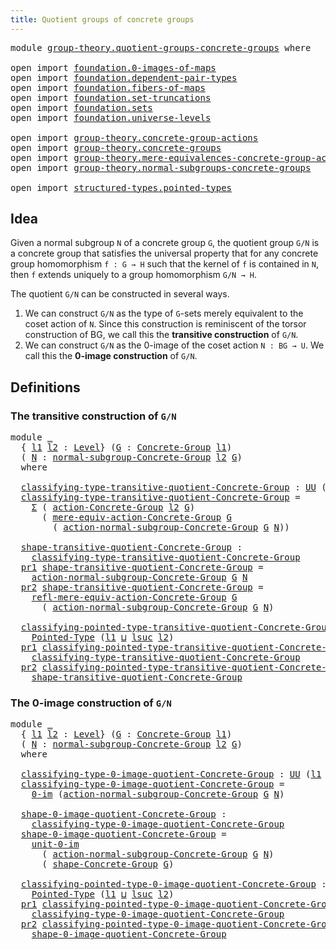 ```yaml
---
title: Quotient groups of concrete groups
---
```


<pre class="Agda"><a id="60" class="Keyword">module</a> <a id="67" href="group-theory.quotient-groups-concrete-groups.html" class="Module">group-theory.quotient-groups-concrete-groups</a> <a id="112" class="Keyword">where</a>

<a id="119" class="Keyword">open</a> <a id="124" class="Keyword">import</a> <a id="131" href="foundation.0-images-of-maps.html" class="Module">foundation.0-images-of-maps</a>
<a id="159" class="Keyword">open</a> <a id="164" class="Keyword">import</a> <a id="171" href="foundation.dependent-pair-types.html" class="Module">foundation.dependent-pair-types</a>
<a id="203" class="Keyword">open</a> <a id="208" class="Keyword">import</a> <a id="215" href="foundation.fibers-of-maps.html" class="Module">foundation.fibers-of-maps</a>
<a id="241" class="Keyword">open</a> <a id="246" class="Keyword">import</a> <a id="253" href="foundation.set-truncations.html" class="Module">foundation.set-truncations</a>
<a id="280" class="Keyword">open</a> <a id="285" class="Keyword">import</a> <a id="292" href="foundation.sets.html" class="Module">foundation.sets</a>
<a id="308" class="Keyword">open</a> <a id="313" class="Keyword">import</a> <a id="320" href="foundation.universe-levels.html" class="Module">foundation.universe-levels</a>

<a id="348" class="Keyword">open</a> <a id="353" class="Keyword">import</a> <a id="360" href="group-theory.concrete-group-actions.html" class="Module">group-theory.concrete-group-actions</a>
<a id="396" class="Keyword">open</a> <a id="401" class="Keyword">import</a> <a id="408" href="group-theory.concrete-groups.html" class="Module">group-theory.concrete-groups</a>
<a id="437" class="Keyword">open</a> <a id="442" class="Keyword">import</a> <a id="449" href="group-theory.mere-equivalences-concrete-group-actions.html" class="Module">group-theory.mere-equivalences-concrete-group-actions</a>
<a id="503" class="Keyword">open</a> <a id="508" class="Keyword">import</a> <a id="515" href="group-theory.normal-subgroups-concrete-groups.html" class="Module">group-theory.normal-subgroups-concrete-groups</a>

<a id="562" class="Keyword">open</a> <a id="567" class="Keyword">import</a> <a id="574" href="structured-types.pointed-types.html" class="Module">structured-types.pointed-types</a>
</pre>
## Idea

Given a normal subgroup `N` of a concrete group `G`, the quotient group `G/N` is a concrete group that satisfies the universal property that for any concrete group homomorphism `f : G → H` such that the kernel of `f` is contained in `N`, then `f` extends uniquely to a group homomorphism `G/N → H`.

The quotient `G/N` can be constructed in several ways.

1. We can construct `G/N` as the type of `G`-sets merely equivalent to the coset action of `N`. Since this construction is reminiscent of the torsor construction of BG, we call this the **transitive construction** of `G/N`.
2. We can construct `G/N` as the 0-image of the coset action `N : BG → U`. We call this the **0-image construction** of `G/N`. 

## Definitions

### The transitive construction of `G/N`

<pre class="Agda"><a id="1394" class="Keyword">module</a> <a id="1401" href="group-theory.quotient-groups-concrete-groups.html#1401" class="Module">_</a>
  <a id="1405" class="Symbol">{</a> <a id="1407" href="group-theory.quotient-groups-concrete-groups.html#1407" class="Bound">l1</a> <a id="1410" href="group-theory.quotient-groups-concrete-groups.html#1410" class="Bound">l2</a> <a id="1413" class="Symbol">:</a> <a id="1415" href="Agda.Primitive.html#597" class="Postulate">Level</a><a id="1420" class="Symbol">}</a> <a id="1422" class="Symbol">(</a><a id="1423" href="group-theory.quotient-groups-concrete-groups.html#1423" class="Bound">G</a> <a id="1425" class="Symbol">:</a> <a id="1427" href="group-theory.concrete-groups.html#2024" class="Function">Concrete-Group</a> <a id="1442" href="group-theory.quotient-groups-concrete-groups.html#1407" class="Bound">l1</a><a id="1444" class="Symbol">)</a>
  <a id="1448" class="Symbol">(</a> <a id="1450" href="group-theory.quotient-groups-concrete-groups.html#1450" class="Bound">N</a> <a id="1452" class="Symbol">:</a> <a id="1454" href="group-theory.normal-subgroups-concrete-groups.html#479" class="Function">normal-subgroup-Concrete-Group</a> <a id="1485" href="group-theory.quotient-groups-concrete-groups.html#1410" class="Bound">l2</a> <a id="1488" href="group-theory.quotient-groups-concrete-groups.html#1423" class="Bound">G</a><a id="1489" class="Symbol">)</a>
  <a id="1493" class="Keyword">where</a>

  <a id="1502" href="group-theory.quotient-groups-concrete-groups.html#1502" class="Function">classifying-type-transitive-quotient-Concrete-Group</a> <a id="1554" class="Symbol">:</a> <a id="1556" href="foundation-core.universe-levels.html#235" class="Primitive">UU</a> <a id="1559" class="Symbol">(</a><a id="1560" href="group-theory.quotient-groups-concrete-groups.html#1407" class="Bound">l1</a> <a id="1563" href="Agda.Primitive.html#810" class="Primitive Operator">⊔</a> <a id="1565" href="Agda.Primitive.html#780" class="Primitive">lsuc</a> <a id="1570" href="group-theory.quotient-groups-concrete-groups.html#1410" class="Bound">l2</a><a id="1572" class="Symbol">)</a>
  <a id="1576" href="group-theory.quotient-groups-concrete-groups.html#1502" class="Function">classifying-type-transitive-quotient-Concrete-Group</a> <a id="1628" class="Symbol">=</a>
    <a id="1634" href="foundation-core.dependent-pair-types.html#515" class="Record">Σ</a> <a id="1636" class="Symbol">(</a> <a id="1638" href="group-theory.concrete-group-actions.html#807" class="Function">action-Concrete-Group</a> <a id="1660" href="group-theory.quotient-groups-concrete-groups.html#1410" class="Bound">l2</a> <a id="1663" href="group-theory.quotient-groups-concrete-groups.html#1423" class="Bound">G</a><a id="1664" class="Symbol">)</a>
      <a id="1672" class="Symbol">(</a> <a id="1674" href="group-theory.mere-equivalences-concrete-group-actions.html#708" class="Function">mere-equiv-action-Concrete-Group</a> <a id="1707" href="group-theory.quotient-groups-concrete-groups.html#1423" class="Bound">G</a>
        <a id="1717" class="Symbol">(</a> <a id="1719" href="group-theory.normal-subgroups-concrete-groups.html#958" class="Function">action-normal-subgroup-Concrete-Group</a> <a id="1757" href="group-theory.quotient-groups-concrete-groups.html#1423" class="Bound">G</a> <a id="1759" href="group-theory.quotient-groups-concrete-groups.html#1450" class="Bound">N</a><a id="1760" class="Symbol">))</a>

  <a id="1766" href="group-theory.quotient-groups-concrete-groups.html#1766" class="Function">shape-transitive-quotient-Concrete-Group</a> <a id="1807" class="Symbol">:</a>
    <a id="1813" href="group-theory.quotient-groups-concrete-groups.html#1502" class="Function">classifying-type-transitive-quotient-Concrete-Group</a>
  <a id="1867" href="foundation-core.dependent-pair-types.html#605" class="Field">pr1</a> <a id="1871" href="group-theory.quotient-groups-concrete-groups.html#1766" class="Function">shape-transitive-quotient-Concrete-Group</a> <a id="1912" class="Symbol">=</a>
    <a id="1918" href="group-theory.normal-subgroups-concrete-groups.html#958" class="Function">action-normal-subgroup-Concrete-Group</a> <a id="1956" href="group-theory.quotient-groups-concrete-groups.html#1423" class="Bound">G</a> <a id="1958" href="group-theory.quotient-groups-concrete-groups.html#1450" class="Bound">N</a>
  <a id="1962" href="foundation-core.dependent-pair-types.html#617" class="Field">pr2</a> <a id="1966" href="group-theory.quotient-groups-concrete-groups.html#1766" class="Function">shape-transitive-quotient-Concrete-Group</a> <a id="2007" class="Symbol">=</a>
    <a id="2013" href="group-theory.mere-equivalences-concrete-group-actions.html#1293" class="Function">refl-mere-equiv-action-Concrete-Group</a> <a id="2051" href="group-theory.quotient-groups-concrete-groups.html#1423" class="Bound">G</a>
      <a id="2059" class="Symbol">(</a> <a id="2061" href="group-theory.normal-subgroups-concrete-groups.html#958" class="Function">action-normal-subgroup-Concrete-Group</a> <a id="2099" href="group-theory.quotient-groups-concrete-groups.html#1423" class="Bound">G</a> <a id="2101" href="group-theory.quotient-groups-concrete-groups.html#1450" class="Bound">N</a><a id="2102" class="Symbol">)</a>

  <a id="2107" href="group-theory.quotient-groups-concrete-groups.html#2107" class="Function">classifying-pointed-type-transitive-quotient-Concrete-Group</a> <a id="2167" class="Symbol">:</a>
    <a id="2173" href="structured-types.pointed-types.html#383" class="Function">Pointed-Type</a> <a id="2186" class="Symbol">(</a><a id="2187" href="group-theory.quotient-groups-concrete-groups.html#1407" class="Bound">l1</a> <a id="2190" href="Agda.Primitive.html#810" class="Primitive Operator">⊔</a> <a id="2192" href="Agda.Primitive.html#780" class="Primitive">lsuc</a> <a id="2197" href="group-theory.quotient-groups-concrete-groups.html#1410" class="Bound">l2</a><a id="2199" class="Symbol">)</a>
  <a id="2203" href="foundation-core.dependent-pair-types.html#605" class="Field">pr1</a> <a id="2207" href="group-theory.quotient-groups-concrete-groups.html#2107" class="Function">classifying-pointed-type-transitive-quotient-Concrete-Group</a> <a id="2267" class="Symbol">=</a>
    <a id="2273" href="group-theory.quotient-groups-concrete-groups.html#1502" class="Function">classifying-type-transitive-quotient-Concrete-Group</a>
  <a id="2327" href="foundation-core.dependent-pair-types.html#617" class="Field">pr2</a> <a id="2331" href="group-theory.quotient-groups-concrete-groups.html#2107" class="Function">classifying-pointed-type-transitive-quotient-Concrete-Group</a> <a id="2391" class="Symbol">=</a>
    <a id="2397" href="group-theory.quotient-groups-concrete-groups.html#1766" class="Function">shape-transitive-quotient-Concrete-Group</a>
</pre>
### The 0-image construction of `G/N`

<pre class="Agda"><a id="2490" class="Keyword">module</a> <a id="2497" href="group-theory.quotient-groups-concrete-groups.html#2497" class="Module">_</a>
  <a id="2501" class="Symbol">{</a> <a id="2503" href="group-theory.quotient-groups-concrete-groups.html#2503" class="Bound">l1</a> <a id="2506" href="group-theory.quotient-groups-concrete-groups.html#2506" class="Bound">l2</a> <a id="2509" class="Symbol">:</a> <a id="2511" href="Agda.Primitive.html#597" class="Postulate">Level</a><a id="2516" class="Symbol">}</a> <a id="2518" class="Symbol">(</a><a id="2519" href="group-theory.quotient-groups-concrete-groups.html#2519" class="Bound">G</a> <a id="2521" class="Symbol">:</a> <a id="2523" href="group-theory.concrete-groups.html#2024" class="Function">Concrete-Group</a> <a id="2538" href="group-theory.quotient-groups-concrete-groups.html#2503" class="Bound">l1</a><a id="2540" class="Symbol">)</a>
  <a id="2544" class="Symbol">(</a> <a id="2546" href="group-theory.quotient-groups-concrete-groups.html#2546" class="Bound">N</a> <a id="2548" class="Symbol">:</a> <a id="2550" href="group-theory.normal-subgroups-concrete-groups.html#479" class="Function">normal-subgroup-Concrete-Group</a> <a id="2581" href="group-theory.quotient-groups-concrete-groups.html#2506" class="Bound">l2</a> <a id="2584" href="group-theory.quotient-groups-concrete-groups.html#2519" class="Bound">G</a><a id="2585" class="Symbol">)</a>
  <a id="2589" class="Keyword">where</a>

  <a id="2598" href="group-theory.quotient-groups-concrete-groups.html#2598" class="Function">classifying-type-0-image-quotient-Concrete-Group</a> <a id="2647" class="Symbol">:</a> <a id="2649" href="foundation-core.universe-levels.html#235" class="Primitive">UU</a> <a id="2652" class="Symbol">(</a><a id="2653" href="group-theory.quotient-groups-concrete-groups.html#2503" class="Bound">l1</a> <a id="2656" href="Agda.Primitive.html#810" class="Primitive Operator">⊔</a> <a id="2658" href="Agda.Primitive.html#780" class="Primitive">lsuc</a> <a id="2663" href="group-theory.quotient-groups-concrete-groups.html#2506" class="Bound">l2</a><a id="2665" class="Symbol">)</a>
  <a id="2669" href="group-theory.quotient-groups-concrete-groups.html#2598" class="Function">classifying-type-0-image-quotient-Concrete-Group</a> <a id="2718" class="Symbol">=</a>
    <a id="2724" href="foundation.0-images-of-maps.html#569" class="Function">0-im</a> <a id="2729" class="Symbol">(</a><a id="2730" href="group-theory.normal-subgroups-concrete-groups.html#958" class="Function">action-normal-subgroup-Concrete-Group</a> <a id="2768" href="group-theory.quotient-groups-concrete-groups.html#2519" class="Bound">G</a> <a id="2770" href="group-theory.quotient-groups-concrete-groups.html#2546" class="Bound">N</a><a id="2771" class="Symbol">)</a>

  <a id="2776" href="group-theory.quotient-groups-concrete-groups.html#2776" class="Function">shape-0-image-quotient-Concrete-Group</a> <a id="2814" class="Symbol">:</a>
    <a id="2820" href="group-theory.quotient-groups-concrete-groups.html#2598" class="Function">classifying-type-0-image-quotient-Concrete-Group</a>
  <a id="2871" href="group-theory.quotient-groups-concrete-groups.html#2776" class="Function">shape-0-image-quotient-Concrete-Group</a> <a id="2909" class="Symbol">=</a>
    <a id="2915" href="foundation.0-images-of-maps.html#638" class="Function">unit-0-im</a>
      <a id="2931" class="Symbol">(</a> <a id="2933" href="group-theory.normal-subgroups-concrete-groups.html#958" class="Function">action-normal-subgroup-Concrete-Group</a> <a id="2971" href="group-theory.quotient-groups-concrete-groups.html#2519" class="Bound">G</a> <a id="2973" href="group-theory.quotient-groups-concrete-groups.html#2546" class="Bound">N</a><a id="2974" class="Symbol">)</a>
      <a id="2982" class="Symbol">(</a> <a id="2984" href="group-theory.concrete-groups.html#2555" class="Function">shape-Concrete-Group</a> <a id="3005" href="group-theory.quotient-groups-concrete-groups.html#2519" class="Bound">G</a><a id="3006" class="Symbol">)</a>

  <a id="3011" href="group-theory.quotient-groups-concrete-groups.html#3011" class="Function">classifying-pointed-type-0-image-quotient-Concrete-Group</a> <a id="3068" class="Symbol">:</a>
    <a id="3074" href="structured-types.pointed-types.html#383" class="Function">Pointed-Type</a> <a id="3087" class="Symbol">(</a><a id="3088" href="group-theory.quotient-groups-concrete-groups.html#2503" class="Bound">l1</a> <a id="3091" href="Agda.Primitive.html#810" class="Primitive Operator">⊔</a> <a id="3093" href="Agda.Primitive.html#780" class="Primitive">lsuc</a> <a id="3098" href="group-theory.quotient-groups-concrete-groups.html#2506" class="Bound">l2</a><a id="3100" class="Symbol">)</a>
  <a id="3104" href="foundation-core.dependent-pair-types.html#605" class="Field">pr1</a> <a id="3108" href="group-theory.quotient-groups-concrete-groups.html#3011" class="Function">classifying-pointed-type-0-image-quotient-Concrete-Group</a> <a id="3165" class="Symbol">=</a>
    <a id="3171" href="group-theory.quotient-groups-concrete-groups.html#2598" class="Function">classifying-type-0-image-quotient-Concrete-Group</a>
  <a id="3222" href="foundation-core.dependent-pair-types.html#617" class="Field">pr2</a> <a id="3226" href="group-theory.quotient-groups-concrete-groups.html#3011" class="Function">classifying-pointed-type-0-image-quotient-Concrete-Group</a> <a id="3283" class="Symbol">=</a>
    <a id="3289" href="group-theory.quotient-groups-concrete-groups.html#2776" class="Function">shape-0-image-quotient-Concrete-Group</a>
</pre>